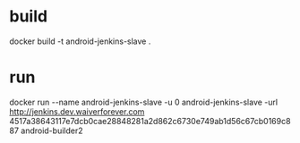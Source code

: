 # build

docker build -t android-jenkins-slave .

# run

docker run --name android-jenkins-slave -u 0 android-jenkins-slave -url http://jenkins.dev.waiverforever.com  4517a38643117e7dcb0cae28848281a2d862c6730e749ab1d56c67cb0169c887  android-builder2
